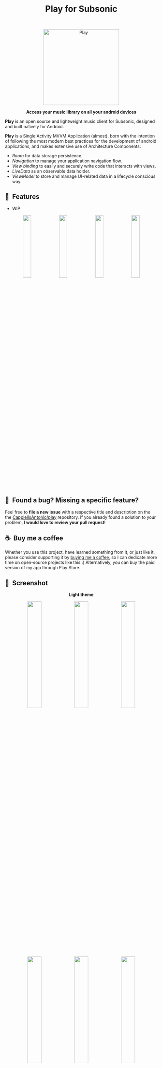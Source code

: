 <h1 align="center"> Play for Subsonic </h1> 
<br>
<p align="center">
  <img alt="Play" title="Play" src="https://github.com/CappielloAntonio/play/blob/main/mockup/svg/undraw_contemplating.svg" width="250">
</p>

<p align="center">
  <b>Access your music library on all your android devices</b>
</p>

**Play** is an open source and lightweight music client for Subsonic, designed and built natively for Android.

**Play** is a Single Activity MVVM Application (almost), born with the intention of following the most modern best practices for the development of android applications, and makes extensive use of Architecture Components:

- *Room* for data storage persistence.
- *Navigation* to manage your application navigation flow.
- *View binding* to easily and securely write code that interacts with views.
- *LiveData* as an observable data holder.
- *ViewModel* to store and manage UI-related data in a lifecycle conscious way. 


## 🚀&nbsp; Features

- WIP

<p align="center">  
  <img src="https://github.com/CappielloAntonio/play/blob/master/mockup/light/1_mock_home_light.png" width="23%"></img> <img src="https://github.com/CappielloAntonio/play/blob/master/mockup/light/2_mock_favorites_light.png" width="23%"></img> <img src="https://github.com/CappielloAntonio/play/blob/master/mockup/light/3_mock_categories_light.png" width="23%"></img> <img src="https://github.com/CappielloAntonio/play/blob/master/mockup/light/5_mock_detail_light.png" width="23%"></img> 
</p>


## 🤝&nbsp; Found a bug? Missing a specific feature?

Feel free to **file a new issue** with a respective title and description on the the [CappielloAntonio/play](https://github.com/CappielloAntonio/play/issues) repository. If you already found a solution to your problem, **I would love to review your pull request**!


## ☕&nbsp; Buy me a coffee

Whether you use this project, have learned something from it, or just like it, please consider supporting it by [buying me a coffee](https://www.buymeacoffee.com/), so I can dedicate more time on open-source projects like this :)
Alternatively, you can buy the paid version of my app through Play Store.


## 📸&nbsp; Screenshot

<p align="center">
  <b>Light theme</b>
</p>

<p align="center">  
  <img src="https://github.com/CappielloAntonio/play/blob/master/mockup/light/1_mock_home_light.png" width="30%"></img> <img src="https://github.com/CappielloAntonio/play/blob/master/mockup/light/2_mock_favorites_light.png" width="30%"></img> <img src="https://github.com/CappielloAntonio/play/blob/master/mockup/light/3_mock_categories_light.png" width="30%"></img> <img src="https://github.com/CappielloAntonio/play/blob/master/mockup/light/4_mock_settings_light.png" width="30%"></img> <img src="https://github.com/CappielloAntonio/play/blob/master/mockup/light/5_mock_detail_light.png" width="30%"></img> <img src="https://github.com/CappielloAntonio/play/blob/master/mockup/light/6_mock_filters_light.png" width="30%"></img>
</p>

<br>

<p align="center">
  <b>Dark theme</b>
</p>

<p align="center">  
  <img src="https://github.com/CappielloAntonio/play/blob/master/mockup/dark/1_mock_home_dark.png" width="30%"></img> <img src="https://github.com/CappielloAntonio/play/blob/master/mockup/dark/2_mock_favorites_dark.png" width="30%"></img> <img src="https://github.com/CappielloAntonio/play/blob/master/mockup/dark/3_mock_categories_dark.png" width="30%"></img> <img src="https://github.com/CappielloAntonio/play/blob/master/mockup/dark/4_mock_settings_dark.png" width="30%"></img> <img src="https://github.com/CappielloAntonio/play/blob/master/mockup/dark/5_mock_detail_dark.png" width="30%"></img> <img src="https://github.com/CappielloAntonio/play/blob/master/mockup/dark/6_mock_filters_dark.png" width="30%"></img>
</p>


## 📘&nbsp; License

Play is released under the under terms of the [MIT License](LICENSE).
